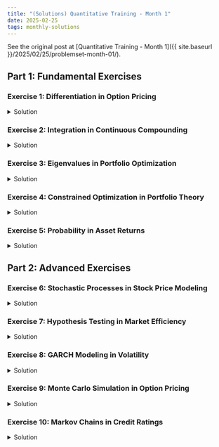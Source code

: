 ```yaml
---
title: "(Solutions) Quantitative Training - Month 1"
date: 2025-02-25
tags: monthly-solutions
---
```


<!--more-->

See the original post
at [Quantitative Training - Month 1]({{ site.baseurl }}/2025/02/25/problemset-month-01/).

## Part 1: Fundamental Exercises

### Exercise 1: Differentiation in Option Pricing

<details>
  <summary>Solution</summary>
  The Black-Scholes price for a European call option is given by:

\[
C = S_0 N(d_1) - K e^{-rT} N(d_2),
\]

where \( d_1 \) and \( d_2 \) are:

\[
d_1 = \frac{\ln(S_0/K) + (r + \sigma^2/2)T}{\sigma\sqrt{T}}, \quad
d_2 = d_1 - \sigma\sqrt{T}.
\]

To compute \( \frac{\partial C}{\partial S_0} \), we apply the chain rule to
differentiate the equation for \( C \):

\[
\frac{\partial C}{\partial S_0} = \frac{\partial}{\partial S_0} \left( S_0 N(
d_1) - K e^{-rT} N(d_2) \right)
\]

Using the derivative of \( N(d_1) \) with respect to \( S_0 \):

\[
\frac{\partial C}{\partial S_0} = N(d_1) + S_0 \frac{\partial N(d_1)}{\partial
S_0} - 0
\]

where \( \frac{\partial N(d_1)}{\partial S_0} = \frac{1}{\sigma \sqrt{T}}
e^{-d_1^2/2} \), the partial derivative involves both the normal cumulative
distribution and the derivative of the standard normal probability.

**Interpretation:** The partial derivative \( \frac{\partial C}{\partial S_0} \)
represents the sensitivity of the option price to changes in the underlying
asset price, which is the **delta** of the option. A higher delta means the
option's price is more sensitive to movements in the underlying asset.
</details>

### Exercise 2: Integration in Continuous Compounding

<details>
  <summary>Solution</summary>
  To calculate the present value \( PV \) of a bond with continuous compounding
  that pays \$1000 in 5 years, we use the formula:

\[
PV = 1000 e^{-rT}
\]

Given \( r = 5\% = 0.05 \) and \( T = 5 \) years, we get:

\[
PV = 1000 e^{-0.05 \times 5} = 1000 e^{-0.25} \approx 1000 \times 0.7788 = 778.8
\]

So, the present value of the bond is approximately \$778.80.
</details>

### Exercise 3: Eigenvalues in Portfolio Optimization

<details>
  <summary>Solution</summary>
  Consider the covariance matrix \( \Sigma \):

\[
\Sigma = \begin{bmatrix}
0.04 & 0.02 \\
0.02 & 0.03
\end{bmatrix}.
\]

To find the eigenvalues \( \lambda \), solve the characteristic equation \(
\text{det}(\Sigma - \lambda I) = 0 \):

\[
\text{det}\left( \begin{bmatrix} 0.04 & 0.02 \\ 0.02 & 0.03 \end{bmatrix} -
\lambda \begin{bmatrix} 1 & 0 \\ 0 & 1 \end{bmatrix} \right) = 0
\]

This simplifies to:

\[
\text{det}\left( \begin{bmatrix} 0.04 - \lambda & 0.02 \\ 0.02 & 0.03 - \lambda
\end{bmatrix} \right) = 0
\]

Expanding the determinant:

\[
(0.04 - \lambda)(0.03 - \lambda) - 0.02^2 = 0
\]

Solving this quadratic equation gives the eigenvalues \( \lambda_1 = 0.05 \)
and \( \lambda_2 = 0.02 \).

**Significance:** The eigenvalues represent the variance along the principal
axes of the asset returns. The eigenvectors give the directions of maximum
variance, which are critical for risk factor analysis in portfolio optimization.
</details>

### Exercise 4: Constrained Optimization in Portfolio Theory

<details>
  <summary>Solution</summary>
  Using Lagrange multipliers, we need to maximize the utility function subject to
  constraints:

\[
L(w_1, w_2, \lambda) = w_1^2 \sigma_1^2 + w_2^2 \sigma_2^2 + 2w_1w_2 \sigma_
{12} + \lambda(w_1 + w_2 - 1)
\]

The optimal portfolio weights are obtained by differentiating the Lagrange
function with respect to \( w_1, w_2, \) and \( \lambda \), and setting the
derivatives equal to zero. Solving these will yield the weights that minimize
risk under the given constraints.
</details>

### Exercise 5: Probability in Asset Returns

<details>
  <summary>Solution</summary>
  Given that daily stock returns follow a normal distribution with \( \mu =
  0.001 \) and \( \sigma = 0.02 \), we calculate the probability that the return
  is below \( -2\% \).

The Z-score for \( -0.02 \) is:

\[
Z = \frac{-0.02 - 0.001}{0.02} = \frac{-0.021}{0.02} = -1.05
\]

Using the standard normal table, the cumulative probability for \( Z = -1.05 \)
is approximately 0.146.

Thus, the probability of a return below \( -2\% \) is approximately **14.6%**.
</details>

<!-- ADVANCED EXERCISES -->

## Part 2: Advanced Exercises

### Exercise 6: Stochastic Processes in Stock Price Modeling

<details>
  <summary>Solution</summary>
  <p>
  <b>Problem Recap:</b>
  Given that stock prices follow a geometric Brownian motion:
  \[
  dS_t = \mu S_t \, dt + \sigma S_t \, dW_t,
  \]
  derive the expected value of \( S_T \) given \( S_0 \) at \( t=0 \).
  </p>
<p>
<b>Solution Outline:</b>
The solution uses the fact that the stochastic differential equation (SDE) for
geometric Brownian motion has the explicit solution
\[
S_T = S_0 \exp\left\{\left(\mu - \frac{1}{2}\sigma^2\right)T + \sigma
W_T\right\}.
\]
Taking the expectation, and noting that \( W_T \) is normally distributed with
mean 0 and variance \( T \), we use the moment generating function of the normal
distribution:
\[
E\left[e^{\sigma W_T}\right] = e^{\frac{1}{2}\sigma^2 T}.
\]
Thus,
\[
E[S_T] = S_0 e^{\left(\mu - \frac{1}{2}\sigma^2\right)T} e^{\frac{1}{2}\sigma^2
T} = S_0 e^{\mu T}.
\]
</p>
</details>

### Exercise 7: Hypothesis Testing in Market Efficiency

<details>
  <summary>Solution</summary>
  <p>
  <b>Problem Recap:</b>
  A hedge fund claims to have developed a trading strategy that consistently outperforms the market. Design a statistical hypothesis test to evaluate whether their results are statistically significant.
  </p>

<p>
<b>Solution Outline:</b>
<ol>
<li>
<p><strong>Define Hypotheses:</strong></p>
<ul>
<li><p>( H_0 ): The hedge fund&#39;s strategy does not outperform the market (any
observed outperformance is due to chance).</p></li>
<li><p>( H_1 ): The strategy does outperform the market.</p></li>
</ul>
</li>
<li><p><strong>Choose a Test:</strong>
A common choice is a t-test (either one-sample or two-sample, depending on
available data) comparing the mean excess return to zero or to the market
return.</p></li>
<li>
<p><strong>Test Procedure:</strong></p>
<ul>
<li><p>Gather a sample of returns from the hedge fund strategy.</p></li>
<li>Compute the sample mean and standard deviation.</li>
<li>Calculate the test statistic and corresponding p-value.</li>
<li>Compare the p-value against a chosen significance level (e.g., 0.05).</li>
</ul>
</li>
</ol>
</p>
</details>

### Exercise 8: GARCH Modeling in Volatility

<details>
  <summary>Solution</summary>
  <p><strong>Problem Recap:</strong></p>
  <p>Consider the GARCH(1,1) model:</p>
  <p>
    \[
    \sigma_t^2 = \alpha_0 + \alpha_1 \epsilon_{t-1}^2 + \beta_1 \sigma_{t-1}^2.
    \]
  </p>
  <p>Explain the procedure to estimate \( \alpha_0 \), \( \alpha_1 \), and \( \beta_1 \) using maximum likelihood estimation.</p>

  <p><strong>Solution Outline:</strong></p>
  <ol>
    <li><strong>Specify the Model:</strong> Assume that the returns (or errors \( \epsilon_t \)) are conditionally normally distributed given past information.</li>
    <li><strong>Write the Likelihood Function:</strong> The likelihood for the observed series is the product over time of the normal density:
      <p>
        \[
        L(\alpha_0, \alpha_1, \beta_1) = \prod_{t=1}^{T} \frac{1}{\sqrt{2 \pi \sigma_t^2}} \exp\left(-\frac{\epsilon_t^2}{2\sigma_t^2}\right).
        \]
      </p>
    </li>
    <li><strong>Log-Likelihood:</strong> Take the logarithm to simplify the product into a sum:
      <p>
        \[
        \ln L = -\frac{1}{2} \sum_{t=1}^{T} \left( \ln(2\pi \sigma_t^2) + \frac{\epsilon_t^2}{\sigma_t^2} \right).
        \]
      </p>
    </li>
    <li><strong>Numerical Optimization:</strong> Use numerical methods (such as the BFGS algorithm) to maximize the log-likelihood function with respect to the parameters, subject to the constraints (e.g., \( \alpha_0 > 0 \), \( \alpha_1, \beta_1 \ge 0 \), and \( \alpha_1 + \beta_1 < 1 \)).</li>
  </ol>
  Or, compute the maximum likelihood estimates for the GARCH(1,1) model using an analytical approach.
  This involves taking the first-order conditions of the log-likelihood function and solving the resulting system of equations.

  The analytical solution for the GARCH(1,1) model is:
  \[
  \begin{aligned}
  \alpha_0 &= \frac{\hat{\sigma}^2}{1 - \hat{\alpha_1} - \hat{\beta_1}}, \\
  \alpha_1 &= \frac{\sum_{t=1}^{T} \epsilon_{t-1}^2}{\sum_{t=1}^{T} \hat{\sigma}_t^2}, \\
  \beta_1 &= \frac{\sum_{t=1}^{T} \hat{\sigma}_{t-1}^2}{\sum_{t=1}^{T} \hat{\sigma}_t^2},
  \end{aligned}
  \]
  where \( \hat{\sigma}_t^2 \) is the estimated conditional variance at time \( t \).
</details>

### Exercise 9: Monte Carlo Simulation in Option Pricing

<details>
  <summary>Solution</summary>
  <p><strong>Problem Recap:</strong></p>
  <p>Simulate the price of a European call option using Monte Carlo methods with the parameters: \( S_0 = 100 \), \( K = 100 \), \( r = 5\% \), \( \sigma = 20\% \), and \( T = 1 \) year, performing 10,000 simulations.</p>

  <p><strong>Solution Outline:</strong></p>
  <ol>
    <li><strong>Generate Simulated Stock Prices:</strong> For each simulation, use the formula for geometric Brownian motion:
      <p>
        \[
        S_T = S_0 \exp\left\{\left(r - \frac{1}{2}\sigma^2\right)T + \sigma \sqrt{T} Z\right\},
        \]
        where \( Z \sim N(0,1) \).
      </p>
    </li>
    <li><strong>Compute Payoffs:</strong> For each simulated \( S_T \), calculate the option payoff:
      <p>
        \[
        \text{Payoff} = \max(S_T - K, 0).
        \]
      </p>
    </li>
    <li><strong>Discount Payoffs:</strong> Average the payoffs across all simulations and discount the average back to the present:
      <p>
        \[
        C = e^{-rT} \times \text{Average Payoff}.
        \]
      </p>
    </li>
  </ol>
</details>

### Exercise 10: Markov Chains in Credit Ratings
<details>
  <summary>Solution</summary>
  <p><strong>Problem Recap:</strong></p>
  <p>A company's credit rating follows a Markov process with the transition matrix:</p>
  <p>
    \[
    P = \begin{bmatrix}
    0.9 & 0.1 & 0 \\
    0.05 & 0.9 & 0.05 \\
    0 & 0.1 & 0.9
    \end{bmatrix}.
    \]
  </p>
  <p>If the company starts with a rating of 2, determine the probability of being in rating 1 after two transitions.</p>

  <p><strong>Solution Outline:</strong></p>
  <ol>
    <li><strong>Initial State Vector:</strong> Represent the starting condition as a vector. For a starting rating of 2 (assuming states 1, 2, and 3 correspond to positions in the vector), use:</li>
  </ol>
</details>
